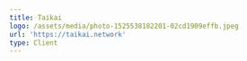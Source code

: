 ```yaml
---
title: Taikai
logo: /assets/media/photo-1525538182201-02cd1909effb.jpeg
url: 'https://taikai.network'
type: Client
---
```


